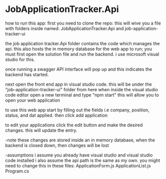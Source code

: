 # JobApplicationTracker.Api
 how to run this app:
 first you need to clone the repo:
 this will wive you a file with folders inside named: 
JobApplicationTracker.Api
and
job-application-tracker-ui

the job application tracker.Api folder contains the code which manages the api. this also hosts the in memory database
for the web app to run; you must first open the solution file and run the backend. 
i use microsoft visual studio for this. 

once running a swagger API interface will pop up and this indicates the backend has started. 

next open the front end app in visual studio code. 
this will be under the "job-application-tracker-ui" folder
from here when inside the visual studio code editor open a new terminal and type "npm start"
this will allow you to open your web application

to use this web app start by filling out the fields i.e company, position, status, and dat applied. then click add application

to edit your applications click the edit button and make the desired changes. this will update the entry.

-note these changes are stored inside an in memory database, when the backend is closed down, then changes will be lost

-assumptions
i assume you already have visual studio and visual studio code installed
i also assume the api path is the same as my own. you might need to change this in these files:
ApplicationForm.js
ApplicationList.js
Program.cs
